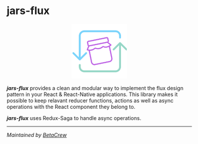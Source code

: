 # jars-flux

<p align="center">
    <img src="./assets/logo.svg" height="150">
</p>

***jars-flux*** provides a clean and modular way to implement the flux design pattern in your React & React-Native applications. This library makes it possible to keep relavant reducer functions, actions as well as async operations with the React component they belong to.

***jars-flux*** uses Redux-Saga to handle async operations.



---
 *Maintained by [BetaCrew](https://www.betacrew.io)*

